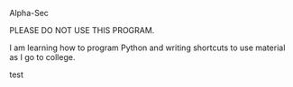 Alpha-Sec



PLEASE DO NOT USE THIS PROGRAM.

I am learning how to program Python and writing shortcuts to use material as I go to college.

test